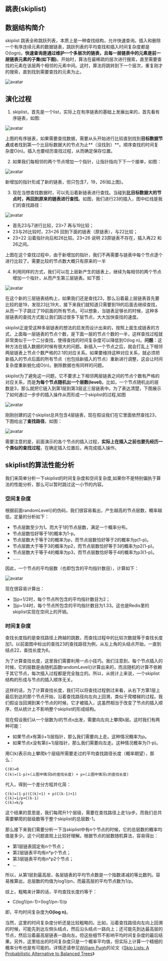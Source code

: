 ## 跳表(skiplist)

## 数据结构简介

skiplist 跳表全称跳跃列表，本质上是一种查找结构，允许快速查询。插入和删除一个有序连续元素的数据链表，跳跃列表的平均查找和插入时间复杂度都是O(logn)。**快速查询是通过维护一个多层次的链表，且每一层链表中的元素是前一层链表元素的子集(如下图)**。开始时，算法在最稀疏的层次进行搜索，直至需要查找的元素在该层两个相邻的元素中间。这时，算法将跳转到下一个层次，重复刚才的搜索，直到找到需要查找的元素为止。

![avatar](https://github.com/craftlook/Note/blob/master/image/skiplist1.jpg)

## 演化过程

1. skiplist，首先是一个list，实际上在有序链表的基础上发展出来的，首先看有序链表，如图:

![avatar](https://github.com/craftlook/Note/blob/master/image/skiplist2.png)

上图的有序链表，如果需要查找数据，需要从头开始进行比较直到找到**目标数据节点**或者找到第一个比目标数据大的节点为止**（没找到）**。顺序查找的时间复杂度O(n)。插入也要经历查找过程，从而确定保存位置。

2. 如果我们每相邻的两个节点增加一个指针，让指针指向下下一个接单，如图：

![avatar](https://github.com/craftlook/Note/blob/master/image/skiplist3.png)

新增加的指针形成了新的链表，但只包含7，19，26(如上图)。

3. 现在当想查找数据时，可以先沿着新链表进行查找。当碰到**比目标数据大的节点时，再回到原来的链表进行查找**。如图，我们进行23的插入，图中红线是我们的查找路径：

![avatar](https://github.com/craftlook/Note/blob/master/image/skiplist4.png)

* 首先23与7进行比较，23>7 再与19比较；
* 23与26比较时，23<26 回到下面的链表（原链表），与22比较；
* 23>22 沿着指针向后和26比较。23<26 说明 23原链表不存在，插入再22 和 26之间。

上图在这个查找过程中，由于新增加的指针，我们不再需要与链表中每个节点逐个进行比较了。需要比较的节点数大概只有原来的一半

4. 利用同样的方式，我们可以在上层新产生的链表上，继续为每相邻的两个节点增加一个指针，从而产生第三层链表。如下图：

![avatar](https://github.com/craftlook/Note/blob/master/image/skiplist5.png)

在这个新的三层链表结构上，如果我们还是查找23，那么沿着最上层链表首先要比较的是19，发现23比19大，接下来我们就知道只需要到19的后面去继续查找，从而一下子跳过了19前面的所有节点。可以想象，当链表足够长的时候，这种多层链表的查找方式能让我们跳过很多下层节点，大大加快查找的速度。

skiplist正是受这种多层链表的想法的启发而设计出来的，按照上面生成链表的方式，上面每一层链表的节点个数，是下面一层的节点个数的一半，这样查找过程就非常类似于一个二分查找，使得查找的时间复杂度可以降低到O(log n)。**问题**：这种方法在插入数据的时候有很大的问题。新插入一个节点之后，就会打乱上下相邻两层链表上节点个数严格的2:1的对应关系。如果要维持这种对应关系，就必须把新插入的节点后面的所有节点（也包括新插入的节点）重新进行调整，这会让时间复杂度重新蜕化成O(n)。删除数据也有同样的问题。

skiplist为了避免这一问题，它不要求上下相邻两层链表之间的节点个数有严格的对应关系，而是**为每个节点随机出一个层数(level)**。比如，一个节点随机出的层数是3，那么就把它链入到第1层到第3层这三层链表中。为了表达清楚，下图展示了如何通过一步步的插入操作从而形成一个skiplist的过程,如图

![avatar](https://github.com/craftlook/Note/blob/master/image/skiplist6.png)

刚刚创建的这个skiplist总共包含4层链表，现在假设我们在它里面依然查找23，下图给出了**查找路径**，如图：

![avatar](https://github.com/craftlook/Note/blob/master/image/skiplist7.png)

需要注意的是，前面演示的各个节点的插入过程，**实际上在插入之前也要先经历一个类似的查找过程**，在确定插入位置后，再完成插入操作。

## skiplist的算法性能分析

我们来简单分析一下skiplist的时间复杂度和空间复杂度,如果你不是特别偏执于算法的性能分析，那么可以暂时跳过这一小节的内容。

### 空间复杂度

根据前面randomLevel()的伪码，我们很容易看出，产生越高的节点层数，概率越低。定量的分析如下：

- 节点层数至少为1。而大于1的节点层数，满足一个概率分布。
- 节点层数恰好等于1的概率为1-p。
- 节点层数大于等于2的概率为p，而节点层数恰好等于2的概率为p(1-p)。
- 节点层数大于等于3的概率为p2，而节点层数恰好等于3的概率为p2(1-p)。
- 节点层数大于等于4的概率为p3，而节点层数恰好等于4的概率为p3(1-p)。
- ……

因此，一个节点的平均层数（也即包含的平均指针数目），计算如下：

![avatar](https://github.com/craftlook/Note/blob/master/image/skiplist8.png)

现在很容易计算出：

- 当p=1/2时，每个节点所包含的平均指针数目为2；
- 当p=1/4时，每个节点所包含的平均指针数目为1.33。这也是Redis里的skiplist实现在空间上的开销。

### 时间复杂度

查找长度指的是查找路径上跨越的跳数，而查找过程中的比较次数就等于查找长度加1。以前面图中标出的查找23的查找路径为例，从左上角的头结点开始，一直到结点22，查找长度为6。

为了计算查找长度，这里我们需要利用一点小技巧。我们注意到，每个节点插入的时候，它的层数是由随机函数randomLevel()计算出来的，而且随机的计算不依赖于其它节点，每次插入过程都是完全独立的。所以，从统计上来说，一个skiplist结构的形成与节点的插入顺序无关。

这样的话，为了计算查找长度，我们可以将查找过程倒过来看，从右下方第1层上最后到达的那个节点开始，沿着查找路径向左向上回溯，类似于爬楼梯的过程。我们假设当回溯到某个节点的时候，它才被插入，这虽然相当于改变了节点的插入顺序，但从统计上不影响整个skiplist的形成结构。

现在假设我们从一个层数为i的节点x出发，需要向左向上攀爬k层。这时我们有两种可能：

- 如果节点x有第(i+1)层指针，那么我们需要向上走。这种情况概率为p。
- 如果节点x没有第(i+1)层指针，那么我们需要向左走。这种情况概率为(1-p)。

用C(k)表示向上攀爬k个层级所需要走过的平均查找路径长度（概率期望），那么：

```
C(0)=0
C(k)=(1-p)×(上图中情况b的查找长度) + p×(上图中情况c的查找长度)
```

代入，得到一个差分方程并化简：

```
C(k)=(1-p)(C(k)+1) + p(C(k-1)+1)
C(k)=1/p+C(k-1)
C(k)=k/p
```

这个结果的意思是，我们每爬升1个层级，需要在查找路径上走1/p步。而我们总共需要攀爬的层级数等于整个skiplist的总层数-1。

那么接下来我们需要分析一下当skiplist中有n个节点的时候，它的总层数的概率均值是多少。这个问题直观上比较好理解。根据节点的层数随机算法，容易得出：

- 第1层链表固定有n个节点；
- 第2层链表平均有n*p个节点；
- 第3层链表平均有n*p2个节点；
- …

所以，从第1层到最高层，各层链表的平均节点数是一个指数递减的等比数列。容易推算出，总层数的均值为log1/pn，而最高层的平均节点数为1/p。

综上，粗略来计算的话，平均查找长度约等于：

- C(log1/pn-1)=(log1/pn-1)/p

即，平均时间复杂度为**O(log n)**。

当然，这里的时间复杂度分析还是比较粗略的。比如，沿着查找路径向左向上回溯的时候，可能先到达左侧头结点，然后沿头结点一路向上；还可能先到达最高层的节点，然后沿着最高层链表一路向左。但这些细节不影响平均时间复杂度的最后结果。另外，这里给出的时间复杂度只是一个概率平均值，但实际上计算一个精细的概率分布也是有可能的。详情还请参见[William Pugh](https://en.wikipedia.org/wiki/William_Pugh)的论文《[Skip Lists: A Probabilistic Alternative to Balanced Trees](ftp://ftp.cs.umd.edu/pub/skipLists/skiplists.pdf)》
